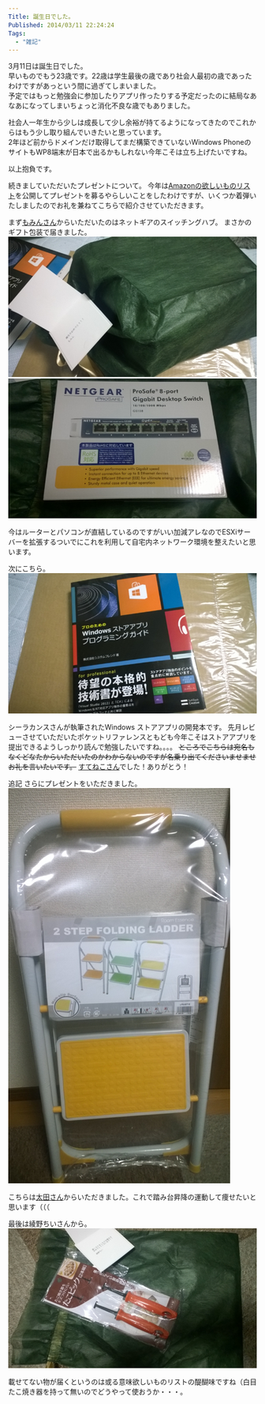 ```yaml
---
Title: 誕生日でした。
Published: 2014/03/11 22:24:24
Tags:
  - "雑記"
---
```

3月11日は誕生日でした。  
早いものでもう23歳です。22歳は学生最後の歳であり社会人最初の歳であったわけですがあっという間に過ぎてしまいました。  
予定ではもっと勉強会に参加したりアプリ作ったりする予定だったのに結局なあなあになってしまいちょっと消化不良な歳でもありました。  

社会人一年生から少しは成長して少し余裕が持てるようになってきたのでこれからはもう少し取り組んでいきたいと思っています。  
2年ほど前からドメインだけ取得してまだ構築できていないWindows PhoneのサイトもWP8端末が日本で出るかもしれない今年こそは立ち上げたいですね。  

以上抱負です。

<!-- more -->

続きましていただいたプレゼントについて。
今年は[Amazonの欲しいものリスト](http://www.amazon.co.jp/registry/wishlist/1MWF7SLKI5LI3/ref=cm_sw_r_tw_ws_j4Whtb1H7KF0D)を公開してプレゼントを募るやらしいことをしたわけですが、いくつか着弾いたしましたのでお礼を兼ねてこちらで紹介させていただきます。

まず[もみんさん](https://twitter.com/mominosin)からいただいたのはネットギアのスイッチングハブ。
まさかのギフト包装で届きました。
![](20140311203306.jpg) 
![](20140311220958.jpg) 

今はルーターとパソコンが直結しているのですがいい加減アレなのでESXiサーバーを拡張するついでにこれを利用して自宅内ネットワーク環境を整えたいと思います。

次にこちら。
![](20140311203221.jpg) 

シーラカンスさんが執筆されたWindows ストアアプリの開発本です。
先月レビューさせていただいたポケットリファレンスともども今年こそはストアアプリを提出できるようしっかり読んで勉強したいですね。。。。
~~ところでこちらは宛名もなくどなたからいただいたのかわからないのですが名乗り出てくださいませませお礼を言いたいです。~~ [すてねこさん](https://twitter.com/suteneko1027)でした！ありがとう！

追記
さらにプレゼントをいただきました。
![](20140317212621.jpg) 

こちらは[太田さん](https://twitter.com/ichiohta)からいただきました。これで踏み台昇降の運動して痩せたいと思います（（（

最後は綾野ちいさんから。
![](20140316224253.jpg) 

載せてない物が届くというのは或る意味欲しいものリストの醍醐味ですね（白目
たこ焼き器を持って無いのでどうやって使おうか・・・。
